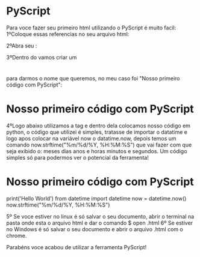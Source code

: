 # PyScript
Para voce fazer seu primeiro html utilizando o PyScript é muito facil:
1ºColoque essas referencias no seu arquivo html:

<link rel="stylesheet" href="https://pyscript.net/alpha/pyscript.css" />
<script defer src="https://pyscript.net/alpha/pyscript.js"></script>

2ºAbra seu <body></body>:

<link rel="stylesheet" href="https://pyscript.net/alpha/pyscript.css" />
<script defer src="https://pyscript.net/alpha/pyscript.js"></script>

<body></body>

3ºDentro do <body></body> vamos criar um <h1></h1> para darmos o nome que queremos, no meu caso foi "Nosso primeiro código com PyScript":

<link rel="stylesheet" href="https://pyscript.net/alpha/pyscript.css" />
<script defer src="https://pyscript.net/alpha/pyscript.js"></script>

<body>
  <h1>Nosso primeiro código com PyScript</h1>
</body>

4ºLogo abaixo utilizamos a tag <py-script></py-script> e dentro dela colocamos nosso código em python, o código que utilizei é simples, tratasse de importar o datatime e logo apos colocar na variável now o datatime.now, depois temos um comando now.strftime("%m/%d/%Y, %H:%M:%S") que vai fazer com que seja exibido o: meses dias anos e horas minutos e segundos. Um código simples só para podermos ver o potencial da ferramenta!

<link rel="stylesheet" href="https://pyscript.net/alpha/pyscript.css" />
<script defer src="https://pyscript.net/alpha/pyscript.js"></script>
<body>
    <h1>Nosso primeiro código com PyScript</h1>
        <py-script>
    print('Hello World')
    from datetime import datetime
    now = datetime.now()
    now.strftime("%m/%d/%Y, %H:%M:%S")
        </py-script>
</body>

5º Se voce estiver no linux é só salvar o seu documento, abrir o terminal na pasta onde esta o arquivo html e dar o comando $ open <nomeDoSeuArquivo>.html
6º Se estiver no Windows é só salvar o seu documento e abrir o arquivo <nomeDoSeuArquivo>.html com o chrome.

Parabéns voce acabou de utilizar a ferramenta PyScript!
